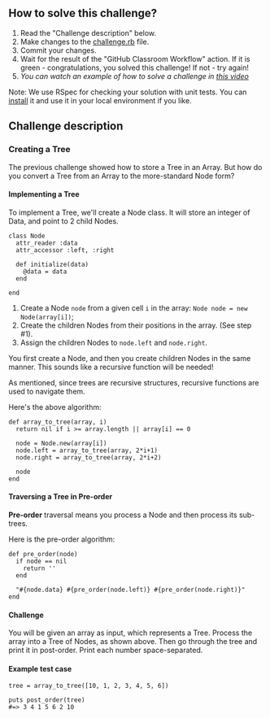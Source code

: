 ## How to solve this challenge?

1. Read the "Challenge description" below.
2. Make changes to the [challenge.rb](./challenge.rb) file.
3. Commit your changes.
4. Wait for the result of the "GitHub Classroom Workflow" action. If it is green - congratulations, you solved this challenge! If not - try again!
5. *You can watch an example of how to solve a challenge in [this video](https://microverse.pathwright.com/library/fast-track-algorithms-data-structures/69123/path/step/113963868/)*

Note: We use RSpec for checking your solution with unit tests. You can [install](https://github.com/rspec/rspec) it and use it in your local environment if you like.


## Challenge description

### Creating a Tree

The previous challenge showed how to store a Tree in an Array. But how do you convert a Tree from an Array to the more-standard Node form? 

#### Implementing a Tree

To implement a Tree, we'll create a Node class. It will store an integer of Data, and point to 2 child Nodes. 
```
class Node
  attr_reader :data
  attr_accessor :left, :right

  def initialize(data)
    @data = data
  end

end
```

1. Create a Node `node` from a given cell `i` in the array: `Node node = new Node(array[i])`;
2. Create the children Nodes from their positions in the array. (See step #1).
3. Assign the children Nodes to `node.left` and `node.right`. 


You first create a Node, and then you create children Nodes in the  same manner. This sounds like a recursive function will be needed!

As  mentioned, since trees are recursive structures, recursive functions are  used to navigate them. 

Here's the above algorithm:
```
def array_to_tree(array, i)
  return nil if i >= array.length || array[i] == 0

  node = Node.new(array[i])
  node.left = array_to_tree(array, 2*i+1)
  node.right = array_to_tree(array, 2*i+2)

  node
end
```

#### Traversing a Tree in Pre-order

**Pre-order** traversal means you process a Node and then process its sub-trees. 

Here is the pre-order algorithm:
```
def pre_order(node)
  if node == nil
    return ''
  end
  
  "#{node.data} #{pre_order(node.left)} #{pre_order(node.right)}"
end
```
 
#### Challenge

You will be given an array as input, which represents a Tree. Process the array into a Tree of Nodes, as shown above. Then go through the tree and print it in post-order.
Print each number space-separated.

#### Example test case
```
tree = array_to_tree([10, 1, 2, 3, 4, 5, 6])

puts post_order(tree)
#=> 3 4 1 5 6 2 10
```
